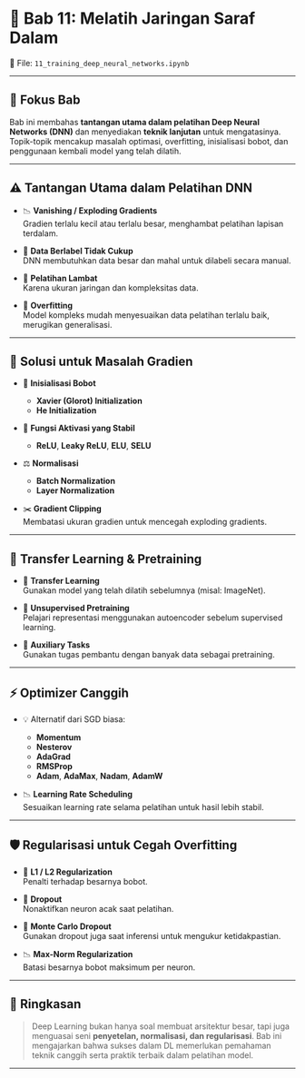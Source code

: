 # 🧠 Bab 11: Melatih Jaringan Saraf Dalam  
📁 File: `11_training_deep_neural_networks.ipynb`

---

## 🎯 Fokus Bab

Bab ini membahas **tantangan utama dalam pelatihan Deep Neural Networks (DNN)** dan menyediakan **teknik lanjutan** untuk mengatasinya. Topik-topik mencakup masalah optimasi, overfitting, inisialisasi bobot, dan penggunaan kembali model yang telah dilatih.

---

## ⚠️ Tantangan Utama dalam Pelatihan DNN

- 📉 **Vanishing / Exploding Gradients**  
  Gradien terlalu kecil atau terlalu besar, menghambat pelatihan lapisan terdalam.

- 🧪 **Data Berlabel Tidak Cukup**  
  DNN membutuhkan data besar dan mahal untuk dilabeli secara manual.

- 🐢 **Pelatihan Lambat**  
  Karena ukuran jaringan dan kompleksitas data.

- 🧠 **Overfitting**  
  Model kompleks mudah menyesuaikan data pelatihan terlalu baik, merugikan generalisasi.

---

## 🧰 Solusi untuk Masalah Gradien

- 📏 **Inisialisasi Bobot**  
  - **Xavier (Glorot) Initialization**  
  - **He Initialization**

- 🔁 **Fungsi Aktivasi yang Stabil**  
  - **ReLU**, **Leaky ReLU**, **ELU**, **SELU**

- ⚖️ **Normalisasi**  
  - **Batch Normalization**  
  - **Layer Normalization**

- ✂️ **Gradient Clipping**  
  Membatasi ukuran gradien untuk mencegah exploding gradients.

---

## 🔁 Transfer Learning & Pretraining

- 🔄 **Transfer Learning**  
  Gunakan model yang telah dilatih sebelumnya (misal: ImageNet).

- 🧩 **Unsupervised Pretraining**  
  Pelajari representasi menggunakan autoencoder sebelum supervised learning.

- 🧠 **Auxiliary Tasks**  
  Gunakan tugas pembantu dengan banyak data sebagai pretraining.

---

## ⚡ Optimizer Canggih

- 💡 Alternatif dari SGD biasa:
  - **Momentum**
  - **Nesterov**
  - **AdaGrad**
  - **RMSProp**
  - **Adam**, **AdaMax**, **Nadam**, **AdamW**

- 📉 **Learning Rate Scheduling**  
  Sesuaikan learning rate selama pelatihan untuk hasil lebih stabil.

---

## 🛡️ Regularisasi untuk Cegah Overfitting

- 🧮 **L1 / L2 Regularization**  
  Penalti terhadap besarnya bobot.

- 🔄 **Dropout**  
  Nonaktifkan neuron acak saat pelatihan.

- 🎲 **Monte Carlo Dropout**  
  Gunakan dropout juga saat inferensi untuk mengukur ketidakpastian.

- 📉 **Max-Norm Regularization**  
  Batasi besarnya bobot maksimum per neuron.

---

## 📘 Ringkasan

> Deep Learning bukan hanya soal membuat arsitektur besar, tapi juga menguasai seni **penyetelan, normalisasi, dan regularisasi**. Bab ini mengajarkan bahwa sukses dalam DL memerlukan pemahaman teknik canggih serta praktik terbaik dalam pelatihan model.

---
